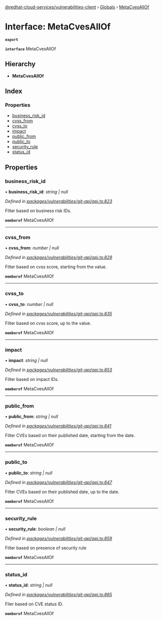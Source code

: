[@redhat-cloud-services/vulnerabilities-client](../README.md) › [Globals](../globals.md) › [MetaCvesAllOf](metacvesallof.md)

# Interface: MetaCvesAllOf

**`export`** 

**`interface`** MetaCvesAllOf

## Hierarchy

* **MetaCvesAllOf**

## Index

### Properties

* [business_risk_id](metacvesallof.md#business_risk_id)
* [cvss_from](metacvesallof.md#cvss_from)
* [cvss_to](metacvesallof.md#cvss_to)
* [impact](metacvesallof.md#impact)
* [public_from](metacvesallof.md#public_from)
* [public_to](metacvesallof.md#public_to)
* [security_rule](metacvesallof.md#security_rule)
* [status_id](metacvesallof.md#status_id)

## Properties

###  business_risk_id

• **business_risk_id**: *string | null*

*Defined in [packages/vulnerabilities/git-api/api.ts:823](https://github.com/RedHatInsights/javascript-clients/blob/master/packages/vulnerabilities/git-api/api.ts#L823)*

Filter based on business risk IDs.

**`memberof`** MetaCvesAllOf

___

###  cvss_from

• **cvss_from**: *number | null*

*Defined in [packages/vulnerabilities/git-api/api.ts:829](https://github.com/RedHatInsights/javascript-clients/blob/master/packages/vulnerabilities/git-api/api.ts#L829)*

Filter based on cvss score, starting from the value.

**`memberof`** MetaCvesAllOf

___

###  cvss_to

• **cvss_to**: *number | null*

*Defined in [packages/vulnerabilities/git-api/api.ts:835](https://github.com/RedHatInsights/javascript-clients/blob/master/packages/vulnerabilities/git-api/api.ts#L835)*

Filter based on cvss score, up to the value.

**`memberof`** MetaCvesAllOf

___

###  impact

• **impact**: *string | null*

*Defined in [packages/vulnerabilities/git-api/api.ts:853](https://github.com/RedHatInsights/javascript-clients/blob/master/packages/vulnerabilities/git-api/api.ts#L853)*

Filter based on impact IDs.

**`memberof`** MetaCvesAllOf

___

###  public_from

• **public_from**: *string | null*

*Defined in [packages/vulnerabilities/git-api/api.ts:841](https://github.com/RedHatInsights/javascript-clients/blob/master/packages/vulnerabilities/git-api/api.ts#L841)*

Filter CVEs based on their published date, starting from the date.

**`memberof`** MetaCvesAllOf

___

###  public_to

• **public_to**: *string | null*

*Defined in [packages/vulnerabilities/git-api/api.ts:847](https://github.com/RedHatInsights/javascript-clients/blob/master/packages/vulnerabilities/git-api/api.ts#L847)*

Filter CVEs based on their published date, up to the date.

**`memberof`** MetaCvesAllOf

___

###  security_rule

• **security_rule**: *boolean | null*

*Defined in [packages/vulnerabilities/git-api/api.ts:859](https://github.com/RedHatInsights/javascript-clients/blob/master/packages/vulnerabilities/git-api/api.ts#L859)*

Filter based on presence of security rule

**`memberof`** MetaCvesAllOf

___

###  status_id

• **status_id**: *string | null*

*Defined in [packages/vulnerabilities/git-api/api.ts:865](https://github.com/RedHatInsights/javascript-clients/blob/master/packages/vulnerabilities/git-api/api.ts#L865)*

Filer based on CVE status ID.

**`memberof`** MetaCvesAllOf
